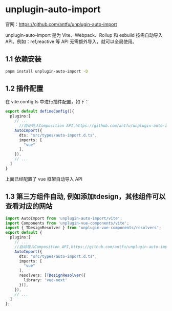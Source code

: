 # unplugin-auto-import

官网：<https://github.com/antfu/unplugin-auto-import>

unplugin-auto-import 是为 Vite、Webpack、Rollup 和 esbuild 按需自动导入 API。例如：ref,reactive 等 API 无需额外导入，就可以全局使用。

## 1.1 依赖安装

```sh
pnpm install unplugin-auto-import -D
```

## 1.2 插件配置

在 vite.config.ts 中进行插件配置，如下：

```ts
export default defineConfig(){
  plugins:[
    // ...
      //自动导入Composition API,https://github.com/antfu/unplugin-auto-import
    AutoImport({
      dts: "src/types/auto-import.d.ts",
      imports: [
        "vue"
      ],
    }),
    // ...
  ]
}
```

上面已经配置了 vue 框架自动导入 API

## 1.3 第三方组件自动, 例如添加tdesign，其他组件可以查看对应的网站

```ts
import AutoImport from 'unplugin-auto-import/vite';
import Components from 'unplugin-vue-components/vite';
import { TDesignResolver } from 'unplugin-vue-components/resolvers';
export default {
  plugins:[
    // ...
    //自动导入Composition API,https://github.com/antfu/unplugin-auto-import
    AutoImport({
      dts: "src/types/auto-import.d.ts",
      imports: [
        "vue"
      ],
      resolvers: [TDesignResolver({
        library: 'vue-next'
      })],
    }),
    // ...
  ]
};
```
